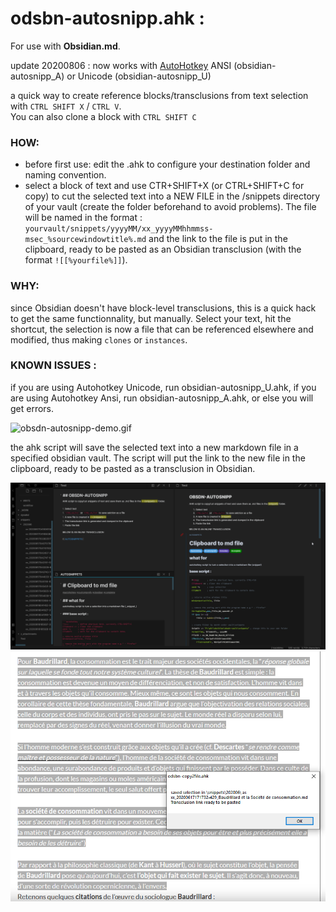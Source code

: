 # odsbn-autosnipp.ahk : 
For use with **Obsidian.md**. 

update 20200806 : now works with [AutoHotkey](https://www.autohotkey.com/) ANSI (obsidian-autosnipp_A) or Unicode (obsidian-autosnipp_U)<br>

a quick way to create reference blocks/transclusions from text selection with `CTRL SHIFT X` / `CTRL V`.<br>
You can also clone a block with `CTRL SHIFT C`

### HOW:
* before first use: edit the .ahk to configure your destination folder and naming convention.
* select a block of text and use CTR+SHIFT+X (or CTRL+SHIFT+C for copy) to cut the selected text into a NEW FILE in the /snippets directory of your vault (create the folder beforehand to avoid problems). The file will be named in the format :<br> `yourvault/snippets/yyyyMM/xx_yyyyMMhhmmss-msec_%sourcewindowtitle%.md` and the link to the file is put in the clipboard, ready to be pasted as an Obsidian transclusion (with the format `![[%yourfile%]]`).<br>
### WHY:
since Obsidian doesn't have block-level transclusions, this is a quick hack to get the same functionnality, but manually. Select your text, hit the shortcut, the selection is now a file that can be referenced elsewhere and modified, thus making `clones` or `instances`.<br>
### KNOWN ISSUES :
if you are using Autohotkey Unicode, run obsidian-autosnipp_U.ahk,
if you are using Autohotkey Ansi, run obsidian-autosnipp_A.ahk,
or else you will get errors.

![obsdn-autosnipp-demo.gif](https://github.com/cannibalox/Obsdn-Autosnipp/blob/master/obsdn-autosnipp-demo.gif)

the ahk script will save the selected text into a new markdown file in a specified obsidian vault. The script will put the link to the new file in the clipboard, ready to be pasted as a transclusion in Obsidian.

![Obsidian-autosnipp.png](https://github.com/cannibalox/Obsdn-Autosnipp/blob/master/Obsidian-autosnipp.png)
![obsdn-autosnipp_firefox.png](https://github.com/cannibalox/Obsdn-Autosnipp/blob/master/obsdn-autosnipp_firefox.png)


